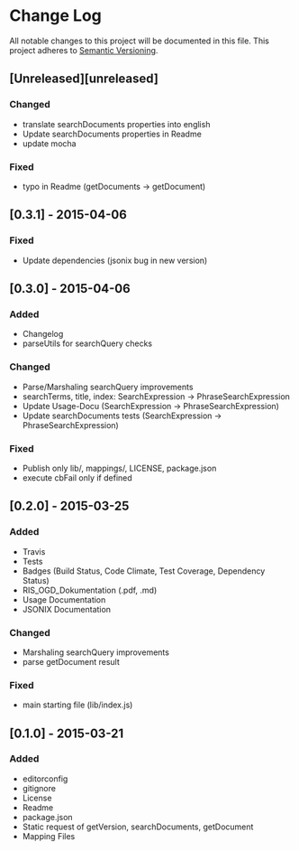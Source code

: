 # Change Log
All notable changes to this project will be documented in this file.
This project adheres to [Semantic Versioning](http://semver.org/).

## [Unreleased][unreleased]
### Changed
- translate searchDocuments properties into english
- Update searchDocuments properties in Readme
- update mocha

### Fixed
- typo in Readme (getDocuments -> getDocument)


## [0.3.1] - 2015-04-06
### Fixed
- Update dependencies (jsonix bug in new version)


## [0.3.0] - 2015-04-06
### Added
- Changelog
- parseUtils for searchQuery checks

### Changed
- Parse/Marshaling searchQuery improvements
- searchTerms, title, index: SearchExpression -> PhraseSearchExpression
- Update Usage-Docu (SearchExpression -> PhraseSearchExpression)
- Update searchDocuments tests (SearchExpression -> PhraseSearchExpression)

### Fixed
- Publish only lib/, mappings/, LICENSE, package.json
- execute cbFail only if defined


## [0.2.0] - 2015-03-25
### Added
- Travis
- Tests
- Badges (Build Status, Code Climate, Test Coverage, Dependency Status)
- RIS_OGD_Dokumentation (.pdf, .md)
- Usage Documentation
- JSONIX Documentation

### Changed
- Marshaling searchQuery improvements
- parse getDocument result

### Fixed
- main starting file (lib/index.js)


## [0.1.0] - 2015-03-21
### Added
- editorconfig
- gitignore
- License
- Readme
- package.json
- Static request of getVersion, searchDocuments, getDocument
- Mapping Files
